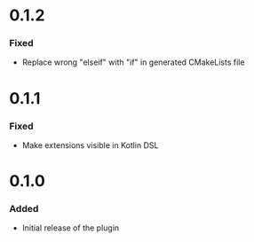 # 0.1.2

### Fixed
- Replace wrong "elseif" with "if" in generated CMakeLists file

# 0.1.1

### Fixed
- Make extensions visible in Kotlin DSL

# 0.1.0

### Added
- Initial release of the plugin
